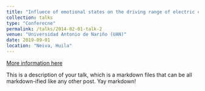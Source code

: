 ```yaml
---
title: "Influece of emotional states on the driving range of electric cars"
collection: talks
type: "Conferecne"
permalink: /talks/2014-02-01-talk-2
venue: "Universidad Antonio de Nariño (UAN)"
date: 2019-09-01
location: "Neiva, Huila"
---
```


[More information here](http://example2.com)

This is a description of your talk, which is a markdown files that can be all markdown-ified like any other post. Yay markdown!
